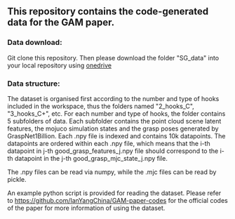 ## This repository contains the code-generated data for the GAM paper.

### Data download:
Git clone this repository.
Then please download the folder "SG_data" into your local repository using [onedrive](https://cf-my.sharepoint.com/:f:/g/personal/yangx66_cardiff_ac_uk/EnImervr_axMn31N927lYSkBz4NSBeEdNOrQzlrKVWCrxw?e=l5g2bF)

### Data structure:
The dataset is organised first according to the number and type of hooks included in the workspace, 
thus the folders named "2_hooks_C", "3_hooks_C+", etc. 
For each number and type of hooks, the folder contains 5 subfolders of data.
Each subfolder contains the point cloud scene latent features, the mojuco simulation states and the grasp poses generated by GraspNet1Billion.
Each .npy file is indexed and contains 10k datapoints. 
The datapoints are ordered within each .npy file, which means that the i-th datapoint in j-th good_grasp_features_j.npy file should correspond to the i-th datapoint in the j-th good_grasp_mjc_state_j.npy file.

The .npy files can be read via numpy, while the .mjc files can be read by pickle.

An example python script is provided for reading the dataset.
Please refer to https://github.com/IanYangChina/GAM-paper-codes for the official codes of the paper for more information of using the dataset.
